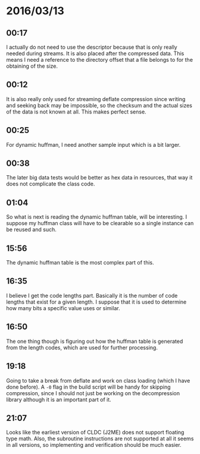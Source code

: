 # 2016/03/13

## 00:17

I actually do not need to use the descriptor because that is only really needed
during streams. It is also placed after the compressed data. This means I need
a reference to the directory offset that a file belongs to for the obtaining
of the size.

## 00:12

It is also really only used for streaming deflate compression since writing
and seeking back may be impossible, so the checksum and the actual sizes of
the data is not known at all. This makes perfect sense.

## 00:25

For dynamic huffman, I need another sample input which is a bit larger.

## 00:38

The later big data tests would be better as hex data in resources, that way it
does not complicate the class code.

## 01:04

So what is next is reading the dynamic huffman table, will be interesting. I
suppose my huffman class will have to be clearable so a single instance can be
reused and such.

## 15:56

The dynamic huffman table is the most complex part of this.

## 16:35

I believe I get the code lengths part. Basically it is the number of code
lengths that exist for a given length. I suppose that it is used to determine
how many bits a specific value uses or similar.

## 16:50

The one thing though is figuring out how the huffman table is generated from
the length codes, which are used for further processing.

## 19:18

Going to take a break from deflate and work on class loading (which I have done
before). A `-0` flag in the build script will be handy for skipping
compression, since I should not just be working on the decompression library
although it is an important part of it.

## 21:07

Looks like the earliest version of CLDC (J2ME) does not support floating type
math. Also, the subroutine instructions are not supported at all it seems in
all versions, so implementing and verification should be much easier.

